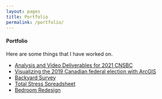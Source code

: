 ```yaml
---
layout: pages
title: Portfolio
permalink: /portfolio/
---
```


#### Portfolio
Here are some things that I have worked on.

<ul class="body">
  <li><a href="/portfolio/cnsbc21/">Analysis and Video Deliverables for 2021 CNSBC</a></li>
  <li><a href="/portfolio/2019cdnfe/">Visualizing the 2019 Canadian federal election with ArcGIS</a></li>
  <li><a href="/portfolio/bkyrds/">Backyard Survey</a></li>
  <li><a href="/portfolio/tss/">Total Stress Spreadsheet</a></li>
  <li><a href="/portfolio/bdrmrd/">Bedroom Redesign</a></li>
</ul>
